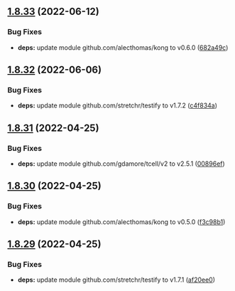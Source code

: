 ## [1.8.33](https://github.com/dds/aoc2019/compare/v1.8.32...v1.8.33) (2022-06-12)


### Bug Fixes

* **deps:** update module github.com/alecthomas/kong to v0.6.0 ([682a49c](https://github.com/dds/aoc2019/commit/682a49c0d984a3e668a779d16ec0910c1910b013))



## [1.8.32](https://github.com/dds/aoc2019/compare/v1.8.31...v1.8.32) (2022-06-06)


### Bug Fixes

* **deps:** update module github.com/stretchr/testify to v1.7.2 ([c4f834a](https://github.com/dds/aoc2019/commit/c4f834a951dd2180254dc14a808c7f3d7bf616c0))



## [1.8.31](https://github.com/dds/aoc2019/compare/v1.8.30...v1.8.31) (2022-04-25)


### Bug Fixes

* **deps:** update module github.com/gdamore/tcell/v2 to v2.5.1 ([00896ef](https://github.com/dds/aoc2019/commit/00896efcbc58253762c16e9f168ace66bf9e2275))



## [1.8.30](https://github.com/dds/aoc2019/compare/v1.8.29...v1.8.30) (2022-04-25)


### Bug Fixes

* **deps:** update module github.com/alecthomas/kong to v0.5.0 ([f3c98b1](https://github.com/dds/aoc2019/commit/f3c98b108e69d43d02c241e47de2edcc593654f8))



## [1.8.29](https://github.com/dds/aoc2019/compare/v1.8.28...v1.8.29) (2022-04-25)


### Bug Fixes

* **deps:** update module github.com/stretchr/testify to v1.7.1 ([af20ee0](https://github.com/dds/aoc2019/commit/af20ee0551cd008138096629f766246592930b57))



